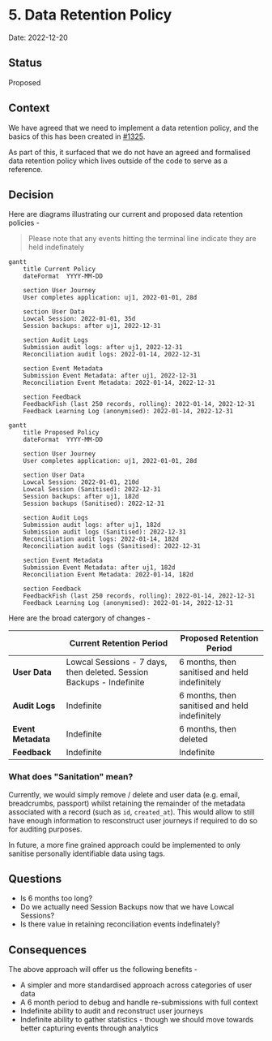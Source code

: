 # 5. Data Retention Policy

Date: 2022-12-20

## Status

Proposed

## Context

We have agreed that we need to implement a data retention policy, and the basics of this has been created in [#1325](https://github.com/theopensystemslab/planx-new/pull/1325).

As part of this, it surfaced that we do not have an agreed and formalised data retention policy which lives outside of the code to serve as a reference.

## Decision
Here are diagrams illustrating our current and proposed data retention policies - 

> Please note that any events hitting the terminal line indicate they are held indefinately

```mermaid
gantt
    title Current Policy
    dateFormat  YYYY-MM-DD

    section User Journey
    User completes application: uj1, 2022-01-01, 28d

    section User Data
    Lowcal Session: 2022-01-01, 35d
    Session backups: after uj1, 2022-12-31

    section Audit Logs
    Submission audit logs: after uj1, 2022-12-31
    Reconciliation audit logs: 2022-01-14, 2022-12-31

    section Event Metadata
    Submission Event Metadata: after uj1, 2022-12-31
    Reconciliation Event Metadata: 2022-01-14, 2022-12-31
    
    section Feedback
    FeedbackFish (last 250 records, rolling): 2022-01-14, 2022-12-31
    Feedback Learning Log (anonymised): 2022-01-14, 2022-12-31
```

```mermaid
gantt
    title Proposed Policy
    dateFormat  YYYY-MM-DD

    section User Journey
    User completes application: uj1, 2022-01-01, 28d

    section User Data
    Lowcal Session: 2022-01-01, 210d
    Lowcal Session (Sanitised): 2022-12-31
    Session backups: after uj1, 182d
    Session backups (Sanitised): 2022-12-31

    section Audit Logs
    Submission audit logs: after uj1, 182d
    Submission audit logs (Sanitised): 2022-12-31
    Reconciliation audit logs: 2022-01-14, 182d
    Reconciliation audit logs (Sanitised): 2022-12-31

    section Event Metadata
    Submission Event Metadata: after uj1, 182d
    Reconciliation Event Metadata: 2022-01-14, 182d

    section Feedback
    FeedbackFish (last 250 records, rolling): 2022-01-14, 2022-12-31
    Feedback Learning Log (anonymised): 2022-01-14, 2022-12-31
```

Here are the broad catergory of changes - 

|| Current Retention Period | Proposed Retention Period |
|---|---|---|
| **User Data**| Lowcal Sessions - 7 days, then deleted. Session Backups - Indefinite | 6 months, then sanitised and held indefinitely |
| **Audit Logs** | Indefinite | 6 months, then sanitised and held indefinitely |
| **Event Metadata** | Indefinite | 6 months, then deleted | 
| **Feedback** | Indefinite | Indefinite

### What does "Sanitation" mean?
Currently, we would simply remove / delete and user data (e.g. email, breadcrumbs, passport) whilst retaining the remainder of the metadata associated with a record (such as `id`, `created_at`). This would allow to still have enough information to resconstruct user journeys if required to do so for auditing purposes.

In future, a more fine grained approach could be implemented to only sanitise personally identifiable data using tags.

## Questions
 - Is 6 months too long?
 - Do we actually need Session Backups now that we have Lowcal Sessions?
 - Is there value in retaining reconciliation events indefinately?

## Consequences

The above approach will offer us the following benefits - 

- A simpler and more standardised approach across categories of user data
- A 6 month period to debug and handle re-submissions with full context
- Indefinite ability to audit and reconstruct user journeys
- Indefinite ability to gather statistics - though we should move towards better capturing events through analytics